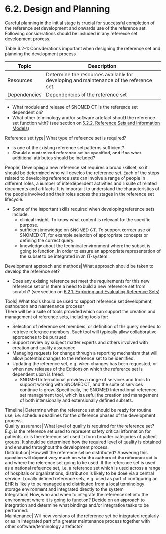 # 6.2. Design and Planning

Careful planning in the initial stage is crucial for successful completion of the reference set development and onwards use of the reference set. Following considerations should be included in any reference set development process. 

Table 6.2-1: Considerations important when designing the reference set and planning the development process

**Topic**| **Description**  
---|---  
Resources| Determine the resources available for developing and maintenance of the reference set.   
Dependencies| Dependencies of the reference set

  * What module and release of SNOMED CT is the reference set dependent on?
  * What other terminology and/or software artefact should the reference set function with? (see section on [6.2.2. Reference Sets and Information Models](6.2.2.-Reference-Sets-and-Information-Models_35985720.html)) 

  
Reference set type| What type of reference set is required?

  * Is one of the existing reference set patterns sufficient?
  * Should a customized reference set be specified, and if so what additional attributes should be included? 

  
People| Developing a new reference set requires a broad skillset, so it should be determined who will develop the reference set. Each of the steps related to developing reference sets can involve a range of people in different roles, a number of interdependent activities and a suite of related documents and artifacts. It is important to understand the characteristics of the people involved and their roles across the stages in the reference set lifecycle. 

  * Some of the important skills required when developing reference sets include:
    * clinical insight. To know what content is relevant for the specific purpose.
    * sufficient knowledge on SNOMED CT. To support correct use of SNOMED CT, for example selection of appropriate concepts or defining the correct query. 
    * knowledge about the technical environment where the subset is going to function. In order to ensure an appropriate representation of the subset to be integrated in an IT-system. 

  
Development approach and methods| What approach should be taken to develop the reference set?

  * Does any existing reference set meet the requirements for this new reference set or is there a need to build a new reference set from scratch? (see section on [6.2.1. Exploring and Evaluating Reference Sets](6.2.1.-Exploring-and-Evaluating-Reference-Sets_35985715.html)) 

  
Tools| What tools should be used to support reference set development, distribution and maintenance process?   
There will be a suite of tools provided which can support the creation and management of reference sets, including tools for: 

  * Selection of reference set members, or definition of the query needed to retrieve reference members. Such tool will typically allow collaborative approaches to be pursued. 
  * Support review by subject matter experts and others involved with creation and quality assurance 
  * Managing requests for change through a reporting mechanism that will allow potential changes to the reference set to be identified. 
  * Updating the reference set, e.g. when changes has been requested, or when new releases of the Editions on which the reference set is dependent upon is freed. 
    * SNOMED International provides a range of services and tools to support working with SNOMED CT, and the suite of services continue to grow. Specifically, the SNOMED International reference set management tool, which is useful the creation and management of both intensionally and extensionally defined subsets. 

  
Timeline| Determine when the reference set should be ready for routine use, i.e. schedule deadlines for the difference phases of the development process.   
Quality assurance| What level of quality is required for the reference set? E.g. is the reference set used to represent safety critical information for patients, or is the reference set used to form broader categories of patient groups. It should be determined how the required level of quality is obtained and ensured throughout the development process.   
Distribution| How will the reference set be distributed? Answering this question will depend very much on who the authors of the reference set is and where the reference set going to be used. If the reference set is used as a national reference set, i.e. a reference set which is used across a range of hospitals or organizations, distribution is likely to be done via a central service. Locally defined reference sets, e.g. used as part of configuring an EHR is likely to be managed and distributed from a local terminology storage environment and integrated directly to the system.   
Integration| How, who and when to integrate the reference set into the environment where it is going to function? Decide on an approach to integration and determine what bindings and/or integration tasks to be performed.   
Maintenance| Will new versions of the reference set be integrated regularly or as in integrated part of a greater maintenance process together with other software/terminology artefacts? 
